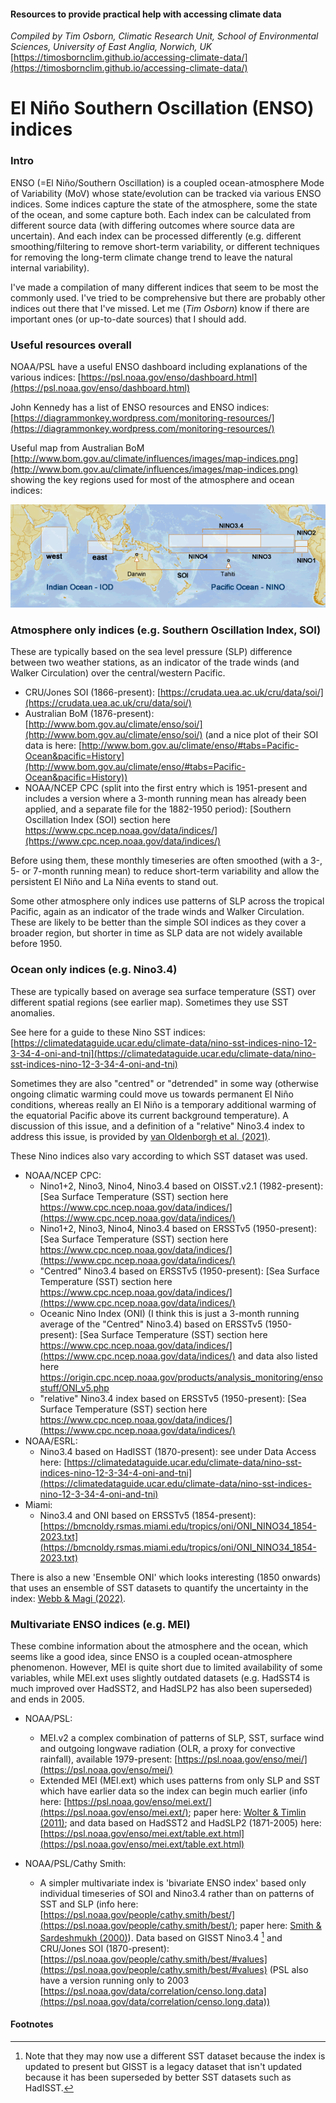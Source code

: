 #### Resources to provide practical help with accessing climate data
*Compiled by Tim Osborn, Climatic Research Unit, School of Environmental Sciences, University of East Anglia, Norwich, UK*
[https://timosbornclim.github.io/accessing-climate-data/](https://timosbornclim.github.io/accessing-climate-data/)

# El Niño Southern Oscillation (ENSO) indices

### Intro

ENSO (=El Niño/Southern Oscillation) is a coupled ocean-atmosphere Mode of Variability (MoV) whose state/evolution can be tracked via various ENSO indices. Some indices capture the state of the atmosphere, some the state of the ocean, and some capture both. Each index can be calculated from different source data (with differing outcomes where source data are uncertain). And each index can be processed differently (e.g. different smoothing/filtering to remove short-term variability, or different techniques for removing the long-term climate change trend to leave the natural internal variability).

I've made a compilation of many different indices that seem to be most the commonly used. I've tried to be comprehensive but there are probably other indices out there that I've missed. Let me (*Tim Osborn*) know if there are important ones (or up-to-date sources) that I should add.

### Useful resources overall

NOAA/PSL have a useful ENSO dashboard including explanations of the various indices:
[https://psl.noaa.gov/enso/dashboard.html](https://psl.noaa.gov/enso/dashboard.html)

John Kennedy has a list of ENSO resources and ENSO indices:
[https://diagrammonkey.wordpress.com/monitoring-resources/](https://diagrammonkey.wordpress.com/monitoring-resources/)

Useful map from Australian BoM [http://www.bom.gov.au/climate/influences/images/map-indices.png](http://www.bom.gov.au/climate/influences/images/map-indices.png) showing the key regions used for most of the atmosphere and ocean indices:

![map of key regions for ENSO indices](images/enso_index_map.png)

### Atmosphere only indices (e.g. Southern Oscillation Index, SOI)

These are typically based on the sea level pressure (SLP) difference between two weather stations, as an indicator of the trade winds (and Walker Circulation) over the central/western Pacific.

- CRU/Jones SOI (1866-present): [https://crudata.uea.ac.uk/cru/data/soi/](https://crudata.uea.ac.uk/cru/data/soi/)
- Australian BoM (1876-present): [http://www.bom.gov.au/climate/enso/soi/](http://www.bom.gov.au/climate/enso/soi/) (and a nice plot of their SOI data is here: [http://www.bom.gov.au/climate/enso/#tabs=Pacific-Ocean&pacific=History](http://www.bom.gov.au/climate/enso/#tabs=Pacific-Ocean&pacific=History))
- NOAA/NCEP CPC (split into the first entry which is 1951-present and includes a version where a 3-month running mean has already been applied, and a separate file for the 1882-1950 period): [Southern Oscillation Index (SOI) section here https://www.cpc.ncep.noaa.gov/data/indices/](https://www.cpc.ncep.noaa.gov/data/indices/)

Before using them, these monthly timeseries are often smoothed (with a 3-, 5- or 7-month running mean) to reduce short-term variability and allow the persistent El Niño and La Niña events to stand out.

Some other atmosphere only indices use patterns of SLP across the tropical Pacific, again as an indicator of the trade winds and Walker Circulation. These are likely to be better than the simple SOI indices as they cover a broader region, but shorter in time as SLP data are not widely available before 1950.

### Ocean only indices (e.g. Nino3.4)

These are typically based on average sea surface temperature (SST) over different spatial regions (see earlier map). Sometimes they use SST anomalies.

See here for a guide to these Nino SST indices: [https://climatedataguide.ucar.edu/climate-data/nino-sst-indices-nino-12-3-34-4-oni-and-tni](https://climatedataguide.ucar.edu/climate-data/nino-sst-indices-nino-12-3-34-4-oni-and-tni)

Sometimes they are also "centred" or "detrended" in some way (otherwise ongoing climatic warming could move us towards permanent El Niño conditions, whereas really an El Niño is a temporary additional warming of the equatorial Pacific above its current background temperature).  A discussion of this issue, and a definition of a "relative" Nino3.4 index to address this issue, is provided by [van Oldenborgh et al. (2021)](https://doi.org/10.1088/1748-9326/abe9ed).

These Nino indices also vary according to which SST dataset was used.

- NOAA/NCEP CPC:
	- Nino1+2, Nino3, Nino4, Nino3.4 based on OISST.v2.1 (1982-present): [Sea Surface Temperature (SST) section here https://www.cpc.ncep.noaa.gov/data/indices/](https://www.cpc.ncep.noaa.gov/data/indices/)
	- Nino1+2, Nino3, Nino4, Nino3.4 based on ERSSTv5 (1950-present): [Sea Surface Temperature (SST) section here https://www.cpc.ncep.noaa.gov/data/indices/](https://www.cpc.ncep.noaa.gov/data/indices/)
	- "Centred" Nino3.4 based on ERSSTv5 (1950-present): [Sea Surface Temperature (SST) section here https://www.cpc.ncep.noaa.gov/data/indices/](https://www.cpc.ncep.noaa.gov/data/indices/)
	- Oceanic Nino Index (ONI) (I think this is just a 3-month running average of the "Centred" Nino3.4) based on ERSSTv5 (1950-present): [Sea Surface Temperature (SST) section here https://www.cpc.ncep.noaa.gov/data/indices/](https://www.cpc.ncep.noaa.gov/data/indices/) and data also listed here https://origin.cpc.ncep.noaa.gov/products/analysis_monitoring/ensostuff/ONI_v5.php
	- "relative" Nino3.4 index based on ERSSTv5 (1950-present): [Sea Surface Temperature (SST) section here https://www.cpc.ncep.noaa.gov/data/indices/](https://www.cpc.ncep.noaa.gov/data/indices/)
- NOAA/ESRL:
	- Nino3.4 based on HadISST (1870-present): see under Data Access here: [https://climatedataguide.ucar.edu/climate-data/nino-sst-indices-nino-12-3-34-4-oni-and-tni](https://climatedataguide.ucar.edu/climate-data/nino-sst-indices-nino-12-3-34-4-oni-and-tni)
- Miami:
	- Nino3.4 and ONI based on ERSSTv5 (1854-present): [https://bmcnoldy.rsmas.miami.edu/tropics/oni/ONI_NINO34_1854-2023.txt](https://bmcnoldy.rsmas.miami.edu/tropics/oni/ONI_NINO34_1854-2023.txt)

There is also a new 'Ensemble ONI' which looks interesting (1850 onwards) that uses an ensemble of SST datasets to quantify the uncertainty in the index: [Webb & Magi (2022)](https://doi.org/10.1002/joc.7535).

### Multivariate ENSO indices (e.g. MEI)

These combine information about the atmosphere and the ocean, which seems like a good idea, since ENSO is a coupled ocean-atmosphere phenomenon.  However, MEI is quite short due to limited availability of some variables, while MEI.ext uses slightly outdated datasets (e.g. HadSST4 is much improved over HadSST2, and HadSLP2 has also been superseded) and ends in 2005.

- NOAA/PSL:
	- MEI.v2 a complex combination of patterns of SLP, SST, surface wind and outgoing longwave radiation (OLR, a proxy for convective rainfall), available 1979-present: [https://psl.noaa.gov/enso/mei/](https://psl.noaa.gov/enso/mei/)
	- Extended MEI (MEI.ext) which uses patterns from only SLP and SST which have earlier data so the index can begin much earlier (info here: [https://psl.noaa.gov/enso/mei.ext/](https://psl.noaa.gov/enso/mei.ext/); paper here: [Wolter & Timlin (2011)](https://doi.org/10.1002/joc.2336); and data based on HadSST2 and HadSLP2 (1871-2005) here: [https://psl.noaa.gov/enso/mei.ext/table.ext.html](https://psl.noaa.gov/enso/mei.ext/table.ext.html)

- NOAA/PSL/Cathy Smith:
	- A simpler multivariate index is 'bivariate ENSO index' based only individual timeseries of SOI and Nino3.4 rather than on patterns of SST and SLP (info here: [https://psl.noaa.gov/people/cathy.smith/best/](https://psl.noaa.gov/people/cathy.smith/best/); paper here: [Smith & Sardeshmukh (2000)](https://doi.org/10.1002/1097-0088(20001115)20:13%3C1543::AID-JOC579%3E3.0.CO;2-A)). Data based on GISST Nino3.4 [^1] and CRU/Jones SOI (1870-present): [https://psl.noaa.gov/people/cathy.smith/best/#values](https://psl.noaa.gov/people/cathy.smith/best/#values) (PSL also have a version running only to 2003 [https://psl.noaa.gov/data/correlation/censo.long.data](https://psl.noaa.gov/data/correlation/censo.long.data))

#### Footnotes

[^1]: Note that they may now use a different SST dataset because the index is updated to present but GISST is a legacy dataset that isn't updated because it has been superseded by better SST datasets such as HadISST.








